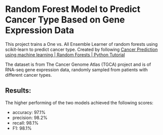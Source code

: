 # Random Forest Model to Predict Cancer Type Based on Gene Expression Data

This project trains a One vs. All Ensemble Learner of random forests using scikit-learn to predict cancer type. Created by following [Cancer Prediction using machine learning | Random Forests | Python Tutorial](https://www.youtube.com/watch?v=rzpL1ksWqtk&t=1520s)

The dataset is from The Cancer Genome Atlas (TGCA) project and is of RNA-seq gene expression data, randomly sampled from patients with different cancer types. 

## Results:

The higher performing of the two models achieved the following scores: 
- accuracy: 97.1%
- precision: 98.2%
- recall: 98.1%
- F1: 98.1%
